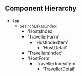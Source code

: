 ## Component Hierarchy

* `App`
  * `SearchLakesIndex`
    * 'HostsIndex'
    * 'TravellerForm'
      * 'HostIndexItem'
        * 'HostDetail'
    * 'TravellersIndex'
    * 'HostForm'
      * 'TravellerIndexItem'
        * 'TravellerDetail'
